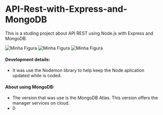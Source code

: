 # API-Rest-with-Express-and-MongoDB
This is a studing project about API REST using Node.js with Express and MongoDB.

<img src="https://img.shields.io/badge/MongoDB-4EA94B?style=for-the-badge&logo=mongodb&logoColor=white" alt="Minha Figura">
<img src="https://img.shields.io/badge/Express.js-404D59?style=for-the-badge" alt="Minha Figura">
<img src="https://img.shields.io/badge/JavaScript-F7DF1E?style=for-the-badge&logo=javascript&logoColor=black" alt="Minha Figura">

#### Development details:
- It was use the Nodemon library to help keep the Node aplication updated while is coded.

#### About using MongoDB:
- The version that was use is the MongoDB Atlas. This version offers the manager services on cloud.
- 0